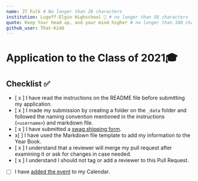 ```yaml
---
name: JT Fulk # No longer than 28 characters
institution: Lugoff-Elgin Highschool 🚩 # no longer than 58 characters
quote: Keep Your head up, and your mind higher # no longer than 100 characters, avoid using quotes(") to guarantee the format remains the same.
github_user: That-Kidd
---
```

# Application to the Class of 2021🎓

## Checklist ✅

- [ x ] I have read the instructions on the README file before submitting my application. 
- [ x ] I made my submission by creating a folder on the `_data` folder and followed the naming convention mentioned in the instructions (`<username>`) and markdown file.
- [ x ] I have submitted a [swag shipping form](https://airtable.com/shrM5IigBuRFaj33H).
-  x[ ] I have used the Markdown file template to add my information to the Year Book.
- [ x ] I understand that a reviewer will merge my pull request after examining it or ask for changes in case needed.
- [ x ] I understand I should not tag or add a reviewer to this Pull Request.
- [  ] I have [added the event](http://www.google.com/calendar/event?action=TEMPLATE&dates=20210605T160000Z%2F20210605T173000Z&text=GitHub%20Graduation%20%F0%9F%8E%93&location=https%3A%2F%2Fwww.twitch.tv%2Fgithubeducation&details=) to my Calendar.


